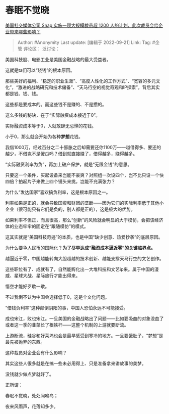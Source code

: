 # 春眠不觉晓
[美国社交媒体公司 Snap 实施一项大规模裁员超 1200 人的计划，此次裁员会给企业带来哪些影响？](https://www.zhihu.com/question/553088677/answer/2683808942)

> Author: #Anonymity
> Last update: [编辑于 2022-09-21]
> Link:
> Tag: #企管
> 评论区：
> 泛讨论：

美国科技股、电影工业是美国金融战略的最大受益者。

这就是ta们可以“烧钱”的根本原因。

那些美好的福利、“稳定的职业生涯”、“高度人性化的工作方式”、“宽容的多元文化”，“激进的战略研究和技术储备”、“天马行空的视觉奇观和IP探索”，背后其实都是钱、钱、钱。

这些都是要成本的。而这些钱不是赚的、不是攒的。

这么多钱的秘诀，在于“实际融资成本接近于0”。

实际融资成本等于0，人就敢肆无忌惮的花钱。

小于0，那么就会开始为各种**梦想**花钱。

我借1000万，经过百分之二十膨胀之后却需要还你1100万——越借得多、要还的越少，不借岂不是傻瓜吗？借到就直接赚了，借得越多，赚得越多。

“实际融资利率为负”，再加上破产保护，就是“无限金钱”的意思。

只要这一个条件，买起设备来岂能不豪爽？对照组一次设四个，岂不比只设一个快四倍？拍起片子来做上四个镜头来挑，岂能不充满张力？

为什么“发达国家”喜欢搞负利率，这是根本原因之一。

利率如果是正的，就会导致国资和财团的垄断——因为它们的实际利率低于其他小企业（很可能只有它们是负的，别人都是正的），这是极大的优势。

如果利率不但正，而且很高，那么“创新”的风险就会明显的大于模仿，会把该经济体的业态牢牢的固定在“跟随模仿”的模式。

这其实就是“美国科技奇迹”的本质，也是中国“缺少创意、热爱抄袭”的底层原因。

为什么要争人民币的国际化？**为了尽早达成“融资成本逼近零”的关键临界点。**

越逼近于零，中国越能转向大胆超越的技术创新、越能支撑天马行空的文艺创作。

这些职位有了、成就有了，自然能孵化出一大堆科技和文艺ip来。属于中国的漫威、星球大战、星际旅行才能出得来。

悟空才能好歹歇一歇。

不过我倒不认为中国会选择低于0，这是个文化问题。

“借钱负利率”这种颠倒阴阳的事，中国人恐怕永远不可能接受。

成也宋江，败也宋江。一旦美国的金融战略出了问题——比如要吸血的对象没血了或者这一季的韭菜长了根铁杆——这整个机制的上游就要断流。

上游断流，硅谷和好莱坞也会是最早感受到寒冷的地方。一旦要饿肚子，“梦想”是最先被抛弃的东西。

这种裁员对企业会有什么影响？

其实这些人很多就是在搞一些未必用得上、只是准备拿来讲故事的美梦。

没钱就少做点梦就好了。

正所谓：

春眠不觉晓，处处闻啼鸟；

夜来风雨声，花落知多少。
